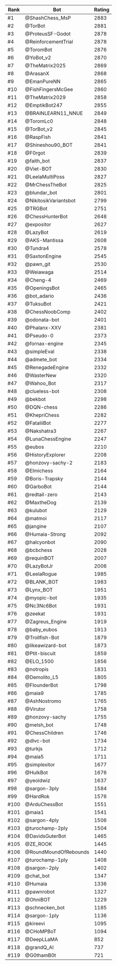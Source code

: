 Rank|Bot|Rating
---|---|---
#1|@ShashChess_MsP|2883
#2|@TorBot|2881
#3|@ProteusSF-Godot|2878
#4|@ReinforcementTrial|2878
#5|@ToromBot|2876
#6|@YoBot_v2|2870
#7|@TheMatrix2025|2869
#8|@ArasanX|2868
#9|@EmanPureNN|2865
#10|@FishFingersMcGee|2860
#11|@TheMatrix2029|2858
#12|@EmptikBot247|2855
#13|@BRAINLEARN11_NNUE|2849
#14|@ToromLc0|2848
#15|@TorBot_v2|2845
#16|@RaspFish|2841
#17|@Shineshou90_BOT|2841
#18|@F0rgot|2839
#19|@faith_bot|2837
#20|@Viet-BOT|2830
#21|@LeelaMultiPoss|2827
#22|@MrChessTheBot|2825
#23|@blundar_bot|2801
#24|@NikitosikVariantsbot|2799
#25|@TRGBot|2751
#26|@ChessHunterBot|2648
#27|@expositor|2627
#28|@LazyBot|2619
#29|@AKS-Mantissa|2608
#30|@Tundra4|2578
#31|@SaxtonEngine|2545
#32|@pawn_git|2530
#33|@Weiawaga|2514
#34|@Cheng-4|2469
#35|@OpeningsBot|2465
#36|@bot_adario|2436
#37|@TuksuBot|2421
#38|@ChessNoobComp|2402
#39|@odonata-bot|2401
#40|@Phalanx-XXV|2381
#41|@Pseudo-0|2373
#42|@fornax-engine|2345
#43|@simpleEval|2338
#44|@admete_bot|2334
#45|@RenegadeEngine|2332
#46|@WasterNew|2320
#47|@Wahoo_Bot|2317
#48|@clueless-bot|2308
#49|@bekbot|2298
#50|@DQN-chess|2286
#51|@KhepriChess|2282
#52|@FataliiBot|2277
#53|@Nakshatra3|2267
#54|@LunaChessEngine|2247
#55|@eubos|2210
#56|@HistoryExplorer|2208
#57|@honzovy-sachy-2|2183
#58|@Elmichess|2164
#59|@Boris-Trapsky|2144
#60|@GarboBot|2144
#61|@redtail-zero|2143
#62|@MaxtheDog|2139
#63|@kulubot|2129
#64|@matmoi|2117
#65|@jangine|2107
#66|@Humaia-Strong|2092
#67|@halcyonbot|2090
#68|@bcbchess|2028
#69|@requinBOT|2007
#70|@LazyBotJr|2006
#71|@LeelaRogue|1985
#72|@BLANK_BOT|1983
#73|@Lynx_BOT|1951
#74|@myopic-bot|1935
#75|@Nc3Nc6Bot|1931
#76|@zeekat|1931
#77|@Zagreus_Engine|1919
#78|@baby_eubos|1913
#79|@Trollfish-Bot|1879
#80|@likeawizard-bot|1873
#81|@Ptit-biscuit|1859
#82|@ELO_1500|1856
#83|@notropis|1831
#84|@Demolito_L5|1805
#85|@FlounderBot|1798
#86|@maia9|1785
#87|@AshNostromo|1765
#88|@Virutor|1758
#89|@honzovy-sachy|1755
#90|@melsh_bot|1748
#91|@ChessChildren|1746
#92|@dlvc-bot|1734
#93|@turkjs|1712
#94|@maia5|1711
#95|@simplexitor|1677
#96|@HulkBot|1676
#97|@yeoldwiz|1637
#98|@sargon-3ply|1584
#99|@HardRok|1576
#100|@ArduChessBot|1551
#101|@maia1|1541
#102|@sargon-4ply|1506
#103|@turochamp-2ply|1504
#104|@DavidsGuterBot|1465
#105|@ZE_ROOK|1445
#106|@RoundMoundOfRebounds|1440
#107|@turochamp-1ply|1408
#108|@sargon-2ply|1402
#109|@chat_bot|1347
#110|@Humaia|1336
#111|@pawnrobot|1327
#112|@OhniBOT|1229
#113|@schnecken_bot|1185
#114|@sargon-1ply|1136
#115|@kireevi|1095
#116|@CHoMPBoT|1094
#117|@DeepLLaMA|852
#118|@grandQ_AI|737
#119|@G0thamB0t|721
